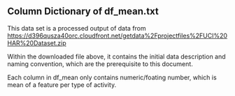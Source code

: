 ## Column Dictionary of df_mean.txt

This data set is a processed output of data from
https://d396qusza40orc.cloudfront.net/getdata%2Fprojectfiles%2FUCI%20HAR%20Dataset.zip

Within the downloaded file above, it contains the initial data description and naming convention, which are the prerequisite to this document.

Each column in df_mean only contains numeric/foating number, which is mean of a feature per type of activity.
